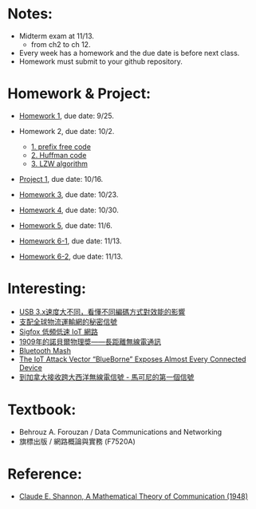 # Notes:
- Midterm exam at 11/13.
    - from ch2 to ch 12.
- Every week has a homework and the due date is before next class.
- Homework must submit to your github repository.

# Homework & Project:
- <a href="https://github.com/cnchenpu/data-comm/blob/master/03_data-comm_infor-basis.md#entropy"> Homework 1</a>, due date: 9/25.
- Homework 2, due date: 10/2.
    - <a href="https://github.com/cnchenpu/data-comm/blob/master/04_data-comm_coding.md#homework-due-date-102"> 1. prefix free code </a>
    - <a href="https://github.com/cnchenpu/data-comm/blob/master/05_data-comm_huffman-code.md#homework-due-date-102"> 2. Huffman code </a>
    - <a href="https://github.com/cnchenpu/data-comm/blob/master/06_data-comm_lzw-code.md#homework-due-date-102"> 3. LZW algorithm </a>
    
- <a href="https://github.com/cnchenpu/data-comm/blob/master/05_data-comm_huffman-code.md#program-project-due-date-1016"> Project 1</a>, due date: 10/16.
- <a href="https://github.com/cnchenpu/data-comm/blob/master/11_data-comm_digital-trans_D2D.md#hw-due-date-1023"> Homework 3</a>, due date: 10/23.
- <a href="https://github.com/cnchenpu/data-comm/blob/master/16_data-comm_media.md#hw-due-date-1030"> Homework 4</a>, due date: 10/30.
- <a href="https://github.com/cnchenpu/data-comm/blob/master/20_data-comm_lab1-wireshark-arp.md#hw-use-wireshare-to-analyze-the-arp-protocol-due-116"> Homework 5</a>, due date: 11/6.
- <a href="https://github.com/cnchenpu/data-comm/blob/master/21_data-comm_error-correct-1.md#hw-hamming-code-due-date-1113"> Homework 6-1</a>, due date: 11/13.
- <a href="https://github.com/cnchenpu/data-comm/blob/master/22_data-comm_error-detect-CRC.md#hw-6-2-crc-coding-due-date-116"> Homework 6-2</a>, due date: 11/13.

# Interesting:
- <a href="https://www.techbang.com/posts/54565-usb-3-x-speed-difference-understand-different-coding-methods-the-effect-of"> USB 3.x速度大不同，看懂不同編碼方式對效能的影響 </a>
- <a href="http://www.bbc.com/ukchina/trad/vert_fut/2016/05/160518_vert_fut_the-invisible-language-of-trains-boats-and-planes"> 支配全球物流運輸網的秘密信號 </a>
- <a href="https://en.wikipedia.org/wiki/Sigfox"> Sigfox 低頻低速 IoT 網路 </a>
- <a href="http://pansci.asia/archives/124494"> 1909年的諾貝爾物理奬——長距離無線電通訊 </a>
- <a href="https://github.com/cnchenpu/data-comm/wiki/Bluetooth-Mesh"> Bluetooth Mash </a>
- <a href="https://www.armis.com/blueborne/"> The IoT Attack Vector “BlueBorne” Exposes Almost Every Connected Device </a>
- <a href="http://www.bbc.com/ukchina/trad/vert-tra-41597892"> 到加拿大接收跨大西洋無線電信號 - 馬可尼的第一個信號 </a>

# Textbook:
- Behrouz A. Forouzan / Data Communications and Networking
- 旗標出版 / 網路概論與實務 (F7520A)

# Reference:
- <a href="https://en.wikipedia.org/wiki/A_Mathematical_Theory_of_Communication">Claude E. Shannon, A Mathematical Theory of Communication (1948)</a>
